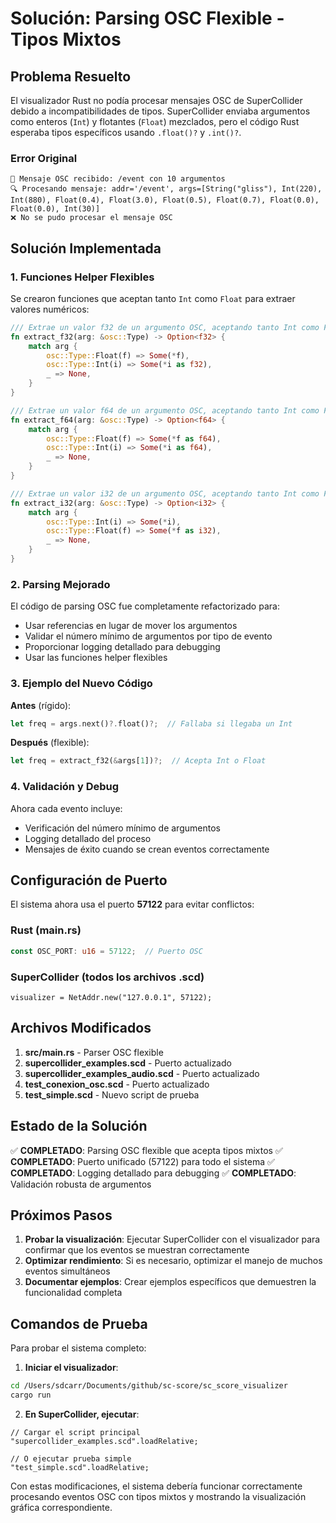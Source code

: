 # Solución: Parsing OSC Flexible - Tipos Mixtos

## Problema Resuelto

El visualizador Rust no podía procesar mensajes OSC de SuperCollider debido a incompatibilidades de tipos. SuperCollider enviaba argumentos como enteros (`Int`) y flotantes (`Float`) mezclados, pero el código Rust esperaba tipos específicos usando `.float()?` y `.int()?`.

### Error Original
```
📨 Mensaje OSC recibido: /event con 10 argumentos
🔍 Procesando mensaje: addr='/event', args=[String("gliss"), Int(220), Int(880), Float(0.4), Float(3.0), Float(0.5), Float(0.7), Float(0.0), Float(0.0), Int(30)]
❌ No se pudo procesar el mensaje OSC
```

## Solución Implementada

### 1. Funciones Helper Flexibles

Se crearon funciones que aceptan tanto `Int` como `Float` para extraer valores numéricos:

```rust
/// Extrae un valor f32 de un argumento OSC, aceptando tanto Int como Float
fn extract_f32(arg: &osc::Type) -> Option<f32> {
    match arg {
        osc::Type::Float(f) => Some(*f),
        osc::Type::Int(i) => Some(*i as f32),
        _ => None,
    }
}

/// Extrae un valor f64 de un argumento OSC, aceptando tanto Int como Float
fn extract_f64(arg: &osc::Type) -> Option<f64> {
    match arg {
        osc::Type::Float(f) => Some(*f as f64),
        osc::Type::Int(i) => Some(*i as f64),
        _ => None,
    }
}

/// Extrae un valor i32 de un argumento OSC, aceptando tanto Int como Float
fn extract_i32(arg: &osc::Type) -> Option<i32> {
    match arg {
        osc::Type::Int(i) => Some(*i),
        osc::Type::Float(f) => Some(*f as i32),
        _ => None,
    }
}
```

### 2. Parsing Mejorado

El código de parsing OSC fue completamente refactorizado para:
- Usar referencias en lugar de mover los argumentos
- Validar el número mínimo de argumentos por tipo de evento
- Proporcionar logging detallado para debugging
- Usar las funciones helper flexibles

### 3. Ejemplo del Nuevo Código

**Antes** (rígido):
```rust
let freq = args.next()?.float()?;  // Fallaba si llegaba un Int
```

**Después** (flexible):
```rust
let freq = extract_f32(&args[1])?;  // Acepta Int o Float
```

### 4. Validación y Debug

Ahora cada evento incluye:
- Verificación del número mínimo de argumentos
- Logging detallado del proceso
- Mensajes de éxito cuando se crean eventos correctamente

## Configuración de Puerto

El sistema ahora usa el puerto **57122** para evitar conflictos:

### Rust (main.rs)
```rust
const OSC_PORT: u16 = 57122;  // Puerto OSC
```

### SuperCollider (todos los archivos .scd)
```supercollider
visualizer = NetAddr.new("127.0.0.1", 57122);
```

## Archivos Modificados

1. **src/main.rs** - Parser OSC flexible
2. **supercollider_examples.scd** - Puerto actualizado
3. **supercollider_examples_audio.scd** - Puerto actualizado
4. **test_conexion_osc.scd** - Puerto actualizado
5. **test_simple.scd** - Nuevo script de prueba

## Estado de la Solución

✅ **COMPLETADO**: Parsing OSC flexible que acepta tipos mixtos
✅ **COMPLETADO**: Puerto unificado (57122) para todo el sistema
✅ **COMPLETADO**: Logging detallado para debugging
✅ **COMPLETADO**: Validación robusta de argumentos

## Próximos Pasos

1. **Probar la visualización**: Ejecutar SuperCollider con el visualizador para confirmar que los eventos se muestran correctamente
2. **Optimizar rendimiento**: Si es necesario, optimizar el manejo de muchos eventos simultáneos
3. **Documentar ejemplos**: Crear ejemplos específicos que demuestren la funcionalidad completa

## Comandos de Prueba

Para probar el sistema completo:

1. **Iniciar el visualizador**:
```bash
cd /Users/sdcarr/Documents/github/sc-score/sc_score_visualizer
cargo run
```

2. **En SuperCollider, ejecutar**:
```supercollider
// Cargar el script principal
"supercollider_examples.scd".loadRelative;

// O ejecutar prueba simple
"test_simple.scd".loadRelative;
```

Con estas modificaciones, el sistema debería funcionar correctamente procesando eventos OSC con tipos mixtos y mostrando la visualización gráfica correspondiente.
